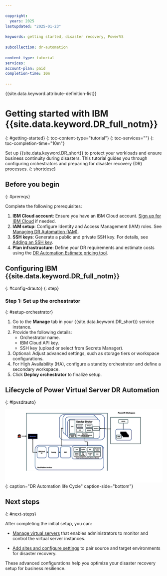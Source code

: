 ```yaml
---

copyright:
  years: 2025
lastupdated: "2025-01-23"

keywords: getting started, disaster recovery, PowerVS

subcollection: dr-automation

content-type: tutorial
services: 
account-plan: paid
completion-time: 10m

---
```


{{site.data.keyword.attribute-definition-list}}

# Getting started with IBM {{site.data.keyword.DR_full_notm}}
{: #getting-started}
{: toc-content-type="tutorial"}
{: toc-services=""}
{: toc-completion-time="10m"}

Set up {{site.data.keyword.DR_short}} to protect your workloads and ensure business continuity during disasters. This tutorial guides you through configuring orchestrators and preparing for disaster recovery (DR) processes.
{: shortdesc}

## Before you begin
{: #prereqs}

Complete the following prerequisites:

1. **IBM Cloud account**: Ensure you have an IBM Cloud account. [Sign up for IBM Cloud](https://cloud.ibm.com/registration) if needed.
2. **IAM setup**: Configure Identity and Access Management (IAM) roles. See [Managing DR Automation (IAM)](/docs/dr-automation-powervs?topic=dr-automation-powervs-iam-manage).
3. **SSH keys**: Generate a public and private SSH key. For details, see [Adding an SSH key](https://cloud.ibm.com/docs/key-management?topic=key-management-get-started).
4. **Plan infrastructure**: Define your DR requirements and estimate costs using the [DR Automation Estimate pricing tool](https://cloud.ibm.com/estimator).

## Configuring IBM {{site.data.keyword.DR_full_notm}}
{: #config-drauto}
{: step}

### Step 1: Set up the orchestrator
{: #setup-orchestrator}

1. Go to the **Manage** tab in your {{site.data.keyword.DR_short}} service instance.
2. Provide the following details:
   - Orchestrator name.
   - IBM Cloud API key.
   - SSH key (upload or select from Secrets Manager).
3. Optional: Adjust advanced settings, such as storage tiers or workspace configurations.
4. For High Availability (HA), configure a standby orchestrator and define a secondary workspace.
5. Click **Deploy orchestrator** to finalize setup.

## Lifecycle of Power Virtual Server DR Automation
{: #lpvsdrauto} 

![DR Automation life Cycle](images/dr-automation-blockdiagram.svg "DR Automation life Cycle"){: caption="DR Automation life Cycle" caption-side="bottom"}

## Next steps
{: #next-steps}

After completing the initial setup, you can:

- [Manage virtual servers](/docs/dr-automation-powervs?topic=dr-automation-powervs-manage-vm-ser) that enables administrators to monitor and control the virtual server instances.

- [Add sites and configure settings](/docs/dr-automation-powervs?topic=dr-automation-powervs-add-site-ksys) to pair source and target environments for disaster recovery.


These advanced configurations help you optimize your disaster recovery setup for business resilience.
